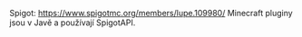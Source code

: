 Spigot: https://www.spigotmc.org/members/lupe.109980/
Minecraft pluginy jsou v Javě a používají SpigotAPI.
